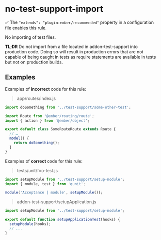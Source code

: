 # no-test-support-import

:white_check_mark: The `"extends": "plugin:ember/recommended"` property in a configuration file enables this rule.

No importing of test files.

**TL;DR** Do not import from a file located in addon-test-support into production code. Doing so will result in production errors that are not capable of being caught in tests as require statements are available in tests but not on production builds.

## Examples

Examples of **incorrect** code for this rule:

> app/routes/index.js

```javascript
import doSomething from '../test-support/some-other-test';

import Route from '@ember/routing/route';
import { action } from '@ember/object';

export default class SomeRouteRoute extends Route {
  // …
  model() {
    return doSomething();
  }
}
```

Examples of **correct** code for this rule:

> tests/unit/foo-test.js

```javascript
import setupModule from '../test-support/setup-module';
import { module, test } from 'qunit';

module('Acceptance | module', setupModule());
```

> addon-test-support/setupApplication.js

```javascript
import setupModule from '../test-support/setup-module';

export default function setupApplicationTest(hooks) {
  setupModule(hooks);
  // ...
}
```
